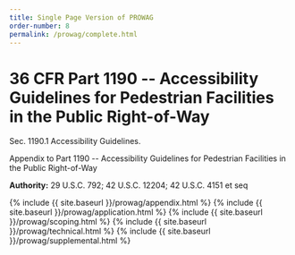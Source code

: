 ```yaml
---
title: Single Page Version of PROWAG
order-number: 8
permalink: /prowag/complete.html
---
```

# 36 CFR Part 1190 -- Accessibility Guidelines for Pedestrian Facilities in the Public Right-of-Way 

Sec. 1190.1 Accessibility Guidelines. 

Appendix to Part 1190 -- Accessibility Guidelines for Pedestrian Facilities in the Public Right-of-Way

**Authority:** 29 U.S.C. 792; 42 U.S.C. 12204; 42 U.S.C. 4151 et seq

{% include  {{ site.baseurl }}/prowag/appendix.html %}
{% include  {{ site.baseurl }}/prowag/application.html %}
{% include  {{ site.baseurl }}/prowag/scoping.html %}
{% include  {{ site.baseurl }}/prowag/technical.html %}
{% include  {{ site.baseurl }}/prowag/supplemental.html %}
